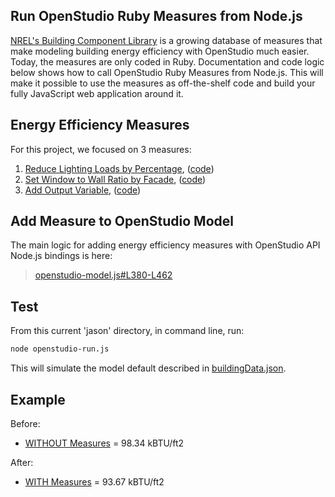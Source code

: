 Run OpenStudio Ruby Measures from Node.js
-----------------------------------------
[NREL's Building Component Library](https://bcl.nrel.gov/nrel/types/measure) is a growing database of measures that make modeling building energy efficiency with OpenStudio much easier.  Today, the measures are only coded in Ruby.  Documentation and code logic below shows how to call OpenStudio Ruby Measures from Node.js.  This will make it possible to use the measures as off-the-shelf code and build your fully JavaScript web application around it.

Energy Efficiency Measures
-------------------------
For this project, we focused on 3 measures:
1. [Reduce Lighting Loads by Percentage](https://bcl.nrel.gov/node/37875), ([code](https://github.com/eebhub/openstudio_nodejs/tree/develop/jason/measures/ReduceLightingLoadsByPercentage))
2. [Set Window to Wall Ratio by Facade](https://bcl.nrel.gov/node/37880), ([code](https://github.com/eebhub/openstudio_nodejs/tree/develop/jason/measures/SetWindowToWallRatioByFacade))
3. [Add Output Variable](https://bcl.nrel.gov/node/37843), ([code](https://github.com/eebhub/openstudio_nodejs/tree/develop/jason/measures/AddOutputVariable))

Add Measure to OpenStudio Model
---------------------------
The main logic for adding energy efficiency measures with OpenStudio API Node.js bindings is here:
>[openstudio-model.js#L380-L462](https://github.com/eebhub/openstudio_nodejs/blob/develop/jason/openstudio-model.js#L380-L462)


Test
------
From this current 'jason' directory, in command line, run:

```sh
node openstudio-run.js
```

This will simulate the model default described in [buildingData.json](https://github.com/eebhub/openstudio_nodejs/blob/develop/jason/buildingData.json).

Example
-------
Before:
* [WITHOUT Measures](http://node.eebhub.org/simulations/JASON_2014-04-27_21.46.37.594/2-EnergyPlus-0/eplustbl.htm) = 98.34 kBTU/ft2

After:
* [WITH Measures](http://node.eebhub.org/simulations/JASON_2014-04-27_21.25.38.626/5-EnergyPlus-0/eplustbl.htm) = 93.67 kBTU/ft2